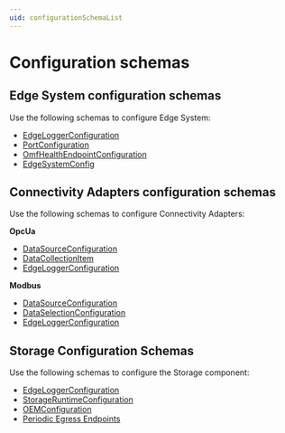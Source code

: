 ```yaml
---
uid: configurationSchemaList
---
```


# Configuration schemas

## Edge System configuration schemas

Use the following schemas to configure Edge System:

  - [EdgeLoggerConfiguration](.\System_Logging_schema.md)
  - [PortConfiguration](.\System_Port_schema.md)
  - [OmfHealthEndpointConfiguration](.\System_HealthEndpoints_schema.md)
  - [EdgeSystemConfig](.\System_Components_schema.md)
  
## Connectivity Adapters configuration schemas

Use the following schemas to configure Connectivity Adapters:

**OpcUa**

- [DataSourceConfiguration](.\OpcUa_DataSource_schema.md)
- [DataCollectionItem](.\OpcUa_DataSelection_schema.md)
- [EdgeLoggerConfiguration](.\OpcUa_Logging_schema.md)

**Modbus**

- [DataSourceConfiguration](.\Modbus_DataSource_schema.md)
- [DataSelectionConfiguration](.\Modbus_DataSelection_schema.md)
- [EdgeLoggerConfiguration](.\Modbus_Logging_schema.md)

## Storage Configuration Schemas

Use the following schemas to configure the Storage component:
  - [EdgeLoggerConfiguration](.\Storage_Logging_schema.md)
  - [StorageRuntimeConfiguration](.\Storage_Runtime_schema.md)
  - [OEMConfiguration](.\Storage_OEM_schema.md)
  - [Periodic Egress Endpoints](.\Storage_PeriodicEgressEndpoints_schema.md)
